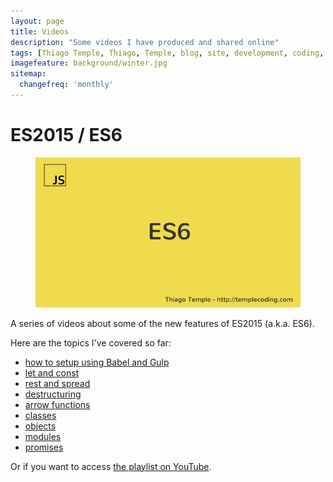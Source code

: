 ```yaml
---
layout: page
title: Videos
description: "Some videos I have produced and shared online"
tags: [Thiago Temple, Thiago, Temple, blog, site, development, coding, videos]
imagefeature: background/winter.jpg
sitemap:
  changefreq: 'monthly'
---
```


# ES2015 / ES6

<figure>
	<a href="https://www.youtube.com/playlist?list=PLI3B_tXbkuVVeWEHELV16nWFSbP5Tabzf">
		<img src="/images/2016/03/es6-videos-cover.png" alt="">
	</a>
</figure>

A series of videos about some of the new features of ES2015 (a.k.a. ES6).

Here are the topics I've covered so far:

* [how to setup using Babel and Gulp](https://youtu.be/9b_9PbuB2eg)
* [let and const](https://youtu.be/4q-awpEJQJU)
* [rest and spread](https://youtu.be/gjnDaey_5MQ)
* [destructuring](https://youtu.be/JoFq8e6kgEQ)
* [arrow functions](https://youtu.be/Lq0UbHdjlc4)
* [classes](https://youtu.be/p1jCfPIBh0M)
* [objects](https://youtu.be/XIgxohyeTUM)
* [modules](https://youtu.be/5P04OK6KlXA)
* [promises](https://youtu.be/bZil2xFUf0o)


Or if you want to access [the playlist on YouTube](https://www.youtube.com/playlist?list=PLI3B_tXbkuVVeWEHELV16nWFSbP5Tabzf).
